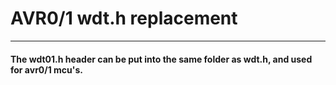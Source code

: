 # AVR0/1 wdt.h replacement
----------
#### The wdt01.h header can be put into the same folder as wdt.h, and used for avr0/1 mcu's.
